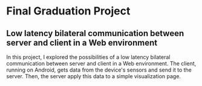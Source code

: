 # Final Graduation Project 
## Low latency bilateral communication between server and client in a Web environment


In this project, I explored the possibilities of a low latency bilateral communication between server and client in a Web environment. The client, running on Android, gets data from the device's sensors and send it to the server. Then, the server apply this data to a simple visualization page.
